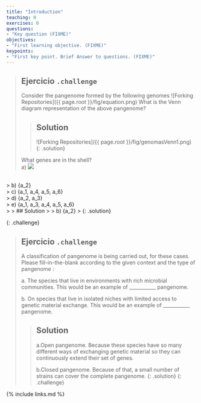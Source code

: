 ```yaml
---
title: "Introduction"
teaching: 0
exercises: 0
questions:
- "Key question (FIXME)"
objectives:
- "First learning objective. (FIXME)"
keypoints:
- "First key point. Brief Answer to questions. (FIXME)"
---
```

> ## Ejercicio `.challenge`
> Consider the pangenome formed by the following genomes
> ![Forking Repositories]({{ page.root }}/fig/equation.png)
> What is the Venn diagram representation of the above pangenome?
> > ## Solution
> >![Forking Repositories]({{ page.root }}/fig/genomasVenn1.png)
> {: .solution}
> 
> What genes are in the shell?<br>
> a) <img src="https://render.githubusercontent.com/render/math?math=\{a_{3}\}">
<br>
> b) {a_2}<br>
> c) {a_1, a_4, a_5, a_6}<br>
> d) {a_2, a_3}<br>
> e) {a_1, a_3, a_4, a_5, a_6}<br>
> > ## Solution
> > b) {a_2}
> {: .solution}

{: .challenge}

> ## Ejercicio `.challenge`
> A classification of pangenome is being carried out, for these cases. Please fill-in-the-blank according to the given context and the type of pangenome :
> 
> a. The species that live in environments with rich microbial communities. This would be an example of ___________ pangenome.
> 
> b. On species that live in isolated niches with limited access to genetic material exchange. This would be an example of ___________ pangenome.
> > ## Solution
> > 
> >a.Open pangenome. Because these species have so many different ways of exchanging genetic material so they can continuously extend their set of genes.
> >
> >b.Closed pangenome. Because of that, a small number of strains can cover the complete pangenome. 
> {: .solution}
{: .challenge}


{% include links.md %}

